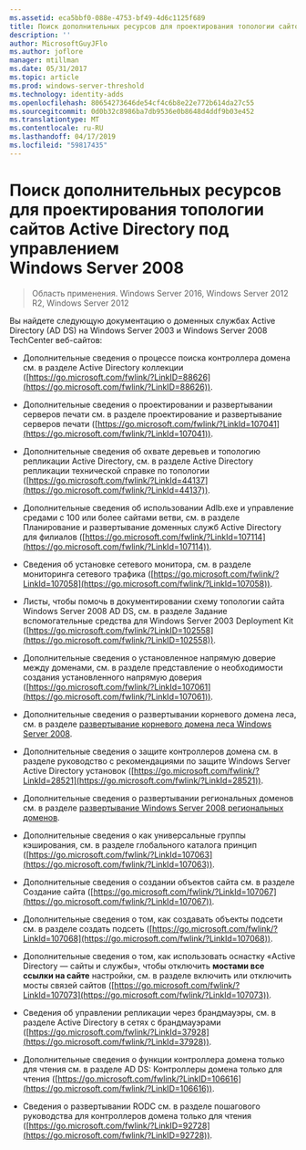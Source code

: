 ```yaml
---
ms.assetid: eca5bbf0-088e-4753-bf49-4d6c1125f689
title: Поиск дополнительных ресурсов для проектирования топологии сайтов Active Directory под управлением Windows Server 2008
description: ''
author: MicrosoftGuyJFlo
ms.author: joflore
manager: mtillman
ms.date: 05/31/2017
ms.topic: article
ms.prod: windows-server-threshold
ms.technology: identity-adds
ms.openlocfilehash: 80654273646de54cf4c6b8e22e772b614da27c55
ms.sourcegitcommit: 0d0b32c8986ba7db9536e0b8648d4ddf9b03e452
ms.translationtype: MT
ms.contentlocale: ru-RU
ms.lasthandoff: 04/17/2019
ms.locfileid: "59817435"
---
```

# <a name="finding-additional-resources-for-windows-server-2008-active-directory-site-topology-design"></a>Поиск дополнительных ресурсов для проектирования топологии сайтов Active Directory под управлением Windows Server 2008

>Область применения. Windows Server 2016, Windows Server 2012 R2, Windows Server 2012

Вы найдете следующую документацию о доменных службах Active Directory (AD DS) на Windows Server 2003 и Windows Server 2008 TechCenter веб-сайтов:  
  
-   Дополнительные сведения о процессе поиска контроллера домена см. в разделе Active Directory коллекции ([https://go.microsoft.com/fwlink/?LinkID=88626](https://go.microsoft.com/fwlink/?LinkID=88626)).  
  
-   Дополнительные сведения о проектировании и развертывании серверов печати см. в разделе проектирование и развертывание серверов печати ([https://go.microsoft.com/fwlink/?LinkId=107041](https://go.microsoft.com/fwlink/?LinkId=107041)).  
  
-   Дополнительные сведения об охвате деревьев и топологию репликации Active Directory, см. в разделе Active Directory репликации технической справке по топологии ([https://go.microsoft.com/fwlink/?LinkId=44137](https://go.microsoft.com/fwlink/?LinkId=44137)).  
  
-   Дополнительные сведения об использовании Adlb.exe и управление средами с 100 или более сайтами ветви, см. в разделе Планирование и развертывание доменных служб Active Directory для филиалов ([https://go.microsoft.com/fwlink/?LinkId=107114](https://go.microsoft.com/fwlink/?LinkId=107114)).  
  
-   Сведения об установке сетевого монитора, см. в разделе мониторинга сетевого трафика ([https://go.microsoft.com/fwlink/?LinkId=107058](https://go.microsoft.com/fwlink/?LinkId=107058)).  
  
-   Листы, чтобы помочь в документировании схему топологии сайта Windows Server 2008 AD DS, см. в разделе Задание вспомогательные средства для Windows Server 2003 Deployment Kit ([https://go.microsoft.com/fwlink/?LinkID=102558](https://go.microsoft.com/fwlink/?LinkID=102558)).  
  
-   Дополнительные сведения о установленное напрямую доверие между доменами, см. в разделе представление о необходимости создания установленного напрямую доверия ([https://go.microsoft.com/fwlink/?LinkId=107061](https://go.microsoft.com/fwlink/?LinkId=107061)).  
  
-   Дополнительные сведения о развертывании корневого домена леса, см. в разделе [развертывание корневого домена леса Windows Server 2008](https://technet.microsoft.com/library/cc731174.aspx).  
  
-   Дополнительные сведения о защите контроллеров домена см. в разделе руководство с рекомендациями по защите Windows Server Active Directory установок ([https://go.microsoft.com/fwlink/?LinkId=28521](https://go.microsoft.com/fwlink/?LinkId=28521)).  
  
-   Дополнительные сведения о развертывании региональных доменов см. в разделе [развертывание Windows Server 2008 региональных доменов](https://technet.microsoft.com/library/cc755118.aspx).  
  
-   Дополнительные сведения о как универсальные группы кэширования, см. в разделе глобального каталога принцип ([https://go.microsoft.com/fwlink/?LinkId=107063](https://go.microsoft.com/fwlink/?LinkId=107063)).  
  
-   Дополнительные сведения о создании объектов сайта см. в разделе Создание сайта ([https://go.microsoft.com/fwlink/?LinkId=107067](https://go.microsoft.com/fwlink/?LinkId=107067)).  
  
-   Дополнительные сведения о том, как создавать объекты подсети см. в разделе создать подсеть ([https://go.microsoft.com/fwlink/?LinkId=107068](https://go.microsoft.com/fwlink/?LinkId=107068)).  
  
-   Дополнительные сведения о том, как использовать оснастку «Active Directory — сайты и службы», чтобы отключить **мостами все ссылки на сайте** настройки, см. в разделе включить или отключить мосты связей сайтов ([https://go.microsoft.com/fwlink/?LinkId=107073](https://go.microsoft.com/fwlink/?LinkId=107073)).  
  
-   Сведения об управлении репликации через брандмауэры, см. в разделе Active Directory в сетях с брандмауэрами ([https://go.microsoft.com/fwlink/?LinkId=37928](https://go.microsoft.com/fwlink/?LinkId=37928)).  
  
-   Дополнительные сведения о функции контроллера домена только для чтения см. в разделе AD DS: Контроллеры домена только для чтения ([https://go.microsoft.com/fwlink/?LinkID=106616](https://go.microsoft.com/fwlink/?LinkID=106616)).  
  
-   Сведения о развертывании RODC см. в разделе пошагового руководства для контроллеров домена только для чтения ([https://go.microsoft.com/fwlink/?LinkID=92728](https://go.microsoft.com/fwlink/?LinkID=92728)).  
  


